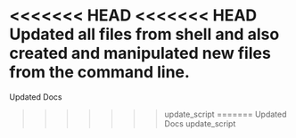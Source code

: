 <<<<<<< HEAD
<<<<<<< HEAD
Updated all files from shell and also created and manipulated new files from the command line.
=======
Updated Docs
>>>>>>> update_script
=======
Updated Docs
>>>>>>> update_script
